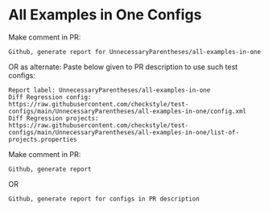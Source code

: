 # All Examples in One Configs
Make comment in PR:
```
Github, generate report for UnnecessaryParentheses/all-examples-in-one
```
OR as alternate:
Paste below given to PR description to use such test configs:
```
Report label: UnnecessaryParentheses/all-examples-in-one
Diff Regression config: https://raw.githubusercontent.com/checkstyle/test-configs/main/UnnecessaryParentheses/all-examples-in-one/config.xml
Diff Regression projects: https://raw.githubusercontent.com/checkstyle/test-configs/main/UnnecessaryParentheses/all-examples-in-one/list-of-projects.properties
```
Make comment in PR:
```
Github, generate report
```
OR
```
Github, generate report for configs in PR description
```
